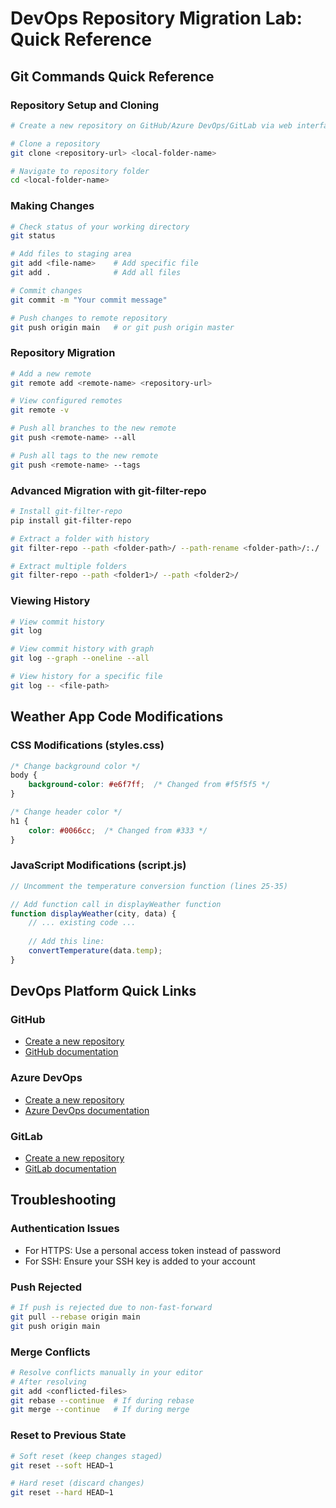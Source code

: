 # DevOps Repository Migration Lab: Quick Reference

## Git Commands Quick Reference

### Repository Setup and Cloning
```bash
# Create a new repository on GitHub/Azure DevOps/GitLab via web interface

# Clone a repository
git clone <repository-url> <local-folder-name>

# Navigate to repository folder
cd <local-folder-name>
```

### Making Changes
```bash
# Check status of your working directory
git status

# Add files to staging area
git add <file-name>    # Add specific file
git add .              # Add all files

# Commit changes
git commit -m "Your commit message"

# Push changes to remote repository
git push origin main   # or git push origin master
```

### Repository Migration
```bash
# Add a new remote
git remote add <remote-name> <repository-url>

# View configured remotes
git remote -v

# Push all branches to the new remote
git push <remote-name> --all

# Push all tags to the new remote
git push <remote-name> --tags
```

### Advanced Migration with git-filter-repo
```bash
# Install git-filter-repo
pip install git-filter-repo

# Extract a folder with history
git filter-repo --path <folder-path>/ --path-rename <folder-path>/:./

# Extract multiple folders
git filter-repo --path <folder1>/ --path <folder2>/
```

### Viewing History
```bash
# View commit history
git log

# View commit history with graph
git log --graph --oneline --all

# View history for a specific file
git log -- <file-path>
```

## Weather App Code Modifications

### CSS Modifications (styles.css)
```css
/* Change background color */
body {
    background-color: #e6f7ff;  /* Changed from #f5f5f5 */
}

/* Change header color */
h1 {
    color: #0066cc;  /* Changed from #333 */
}
```

### JavaScript Modifications (script.js)
```javascript
// Uncomment the temperature conversion function (lines 25-35)

// Add function call in displayWeather function
function displayWeather(city, data) {
    // ... existing code ...
    
    // Add this line:
    convertTemperature(data.temp);
}
```

## DevOps Platform Quick Links

### GitHub
- [Create a new repository](https://github.com/new)
- [GitHub documentation](https://docs.github.com/en)

### Azure DevOps
- [Create a new repository](https://dev.azure.com/)
- [Azure DevOps documentation](https://docs.microsoft.com/en-us/azure/devops/?view=azure-devops)

### GitLab
- [Create a new repository](https://gitlab.com/projects/new)
- [GitLab documentation](https://docs.gitlab.com/)

## Troubleshooting

### Authentication Issues
- For HTTPS: Use a personal access token instead of password
- For SSH: Ensure your SSH key is added to your account

### Push Rejected
```bash
# If push is rejected due to non-fast-forward
git pull --rebase origin main
git push origin main
```

### Merge Conflicts
```bash
# Resolve conflicts manually in your editor
# After resolving
git add <conflicted-files>
git rebase --continue  # If during rebase
git merge --continue   # If during merge
```

### Reset to Previous State
```bash
# Soft reset (keep changes staged)
git reset --soft HEAD~1

# Hard reset (discard changes)
git reset --hard HEAD~1
```
